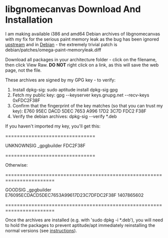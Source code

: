 libgnomecanvas Download And Installation
========================================

I am making available i386 and amd64 Debian archives of libgnomecanvas with my
fix for the serious paint memory leak as the bug has been ignored [upstream](https://bugzilla.gnome.org/attachment.cgi) and in [Debian](http://bugs.debian.org/cgi-bin/bugreport.cgi?bug=753621) -
the extremely trivial patch is debian/patches/omega-paint-memoryleak.diff

Download all packages in your architecture folder - click on the filename, then
click View Raw. **DO NOT** right click on a link, as this will save the web page,
not the file.

These archives are signed by my GPG key - to verify:

1. Install dpkg-sig: sudo aptitude install dpkg-sig gpg
2. Fetch my public key: gpg --keyserver keys.gnupg.net --recv-keys 0xFDC2F38F
3. Confirm that the fingerprint of the key matches (so that you can trust my key): E760 95EC DACD 5DEC 7653 A996 17D2 3C7D FDC2 F38F
4. Verify the debian archives: dpkg-sig --verify *.deb

If you haven't imported my key, you'll get this:

===============================

UNKNOWNSIG _gpgbuilder FDC2F38F

===============================

Otherwise:

=======================================================================

GOODSIG _gpgbuilder E76095ECDACD5DEC7653A99617D23C7DFDC2F38F 1407865602

=======================================================================

Once the archives are installed (e.g. with 'sudo dpkg -i *.deb'), you will need
to hold the packages to prevent aptitude/apt immediately reinstalling the normal
versions (see [instructions](http://askubuntu.com/a/18656)).
